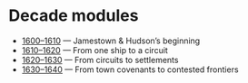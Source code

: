 # Decade modules

* [1600–1610](1600-1610/1600-1610.md) — Jamestown \& Hudson’s beginning
* [1610–1620](1610-1620/1610-1620.md) — From one ship to a circuit
* [1620–1630](1620-1630/1620-1630.md) — From circuits to settlements
* [1630–1640](1630-1640/1630-1640.md) — From town covenants to contested frontiers
